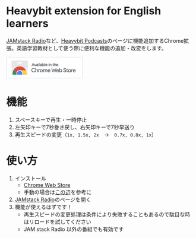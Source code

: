 # Heavybit extension for English learners

[JAMstack Radio](https://www.heavybit.com/library/podcasts/jamstack-radio/)など、[Heavybit Podcasts](https://www.heavybit.com/library/podcasts)のページに機能追加するChrome拡張。英語学習教材として使う際に便利な機能の追加・改変をします。

[![Available in the Chrome Web Store](./_assets/ChromeWebStore_BadgeWBorder_v2_206x58.png)](https://chrome.google.com/webstore/detail/heavybit-extension-for-en/ahfgdgmheoejjllbgnkegimdiajihbee)

# 機能

1. スペースキーで再生・一時停止
2. 左矢印キーで7秒巻き戻し、右矢印キーで7秒早送り
3. 再生スピードの変更（`1x, 1.5x, 2x`　→　`0.7x, 0.8x, 1x`）

# 使い方

1. インストール
    - [Chrome Web Store](https://chrome.google.com/webstore/detail/heavybit-extension-for-en/ahfgdgmheoejjllbgnkegimdiajihbee)
    - 手動の場合は[この辺](https://support.google.com/chrome/a/answer/2714278?hl=ja)を参考に
2. [JAMstack Radio](https://www.heavybit.com/library/podcasts/jamstack-radio/)のページを開く
3. 機能が使えるはずです！
    - 再生スピードの変更処理は条件により失敗することもあるので駄目な時はリロードを試してください
    - JAM stack Radio 以外の番組でも有効です
